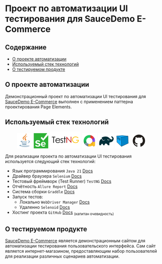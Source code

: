 # Проект по автоматизации UI тестирования для SauceDemo E-Commerce

## Содержание

- [О проекте автоматизации](#о-проекте-автоматизации)
- [Используемый стек технологий](#используемый-стек-технологий)
- [О тестируемом продукте](#о-тестируемом-продукте)

## О проекте автоматизации

Демонстрационный проект по автоматизации UI тестирования для 
[SauceDemo E-Commerce](#o-тестируемом-продукте) выполнен c применением 
паттерна проектирования Page Elements.

## Используемый стек технологий

<p align="center">
    <img width="10%" title="Java" alt="Java" src="images/logos/java.svg">
    <img width="10%" title="Selenium" alt="Selenium" src="images/logos/selenium.svg">
    <img width="20%" title="TestNG" alt="TestNG" src="images/logos/testng.png">
    <img width="10%" title="Allure Report" alt="Allure Report" src="images/logos/allurereport.png">
    <img width="10%" title="Gradle" src="images/logos/gradle.svg">
    <img width="10%" title="Selenoid" src="images/logos/selenoid.svg">
    <img width="10%" title="GitHub" src="images/logos/github.svg">
</p>

Для реализации проекта по автоматизации UI тестирования используется следующий стек технологий:

- Язык программирования <code>Java 21</code> [Docs](https://docs.oracle.com/en/java/)
- Драйвер браузера <code>Selenium</code> [Docs](https://www.selenium.dev/documentation/)
- Тестовый фреймворк (Test Runner) <code>TestNG</code> [Docs](https://testng.org/)
- Отчётность <code>Allure Report</code> [Docs](https://allurereport.org/docs/)
- Система сборки <code>Graddle</code> [Docs](https://docs.gradle.org/current/userguide/userguide.html)
- Запуск тестов:
  - Локально <code>WebDriver Manager</code> [Docs](https://bonigarcia.dev/webdrivermanager/)
  - Удаленно <code>Selenoid</code> [Docs](https://www.selenium.dev/documentation/)
- Хостинг проекта <code>GitHub</code> [Docs](https://docs.github.com/ru) <sub>(капитан очевидность)</sub>

## О тестируемом продукте
 
[SauceDemo E-Commerce](https://www.saucedemo.com/) является демонстрационным сайтом для автоматизации тестирования 
пользовательского интерфейса. Сам сайт является интернет-магазином, предоставляющим 
набор пользователей для реализации различных сценариев автоматизации.



